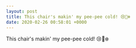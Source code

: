 ```yaml
---
layout: post
title: This chair's makin' my pee-pee cold! 😢🍑❄️
date: 2020-02-26 00:58:01 +0000
---
```


This chair's makin' my pee-pee cold! 😢🍑❄️

